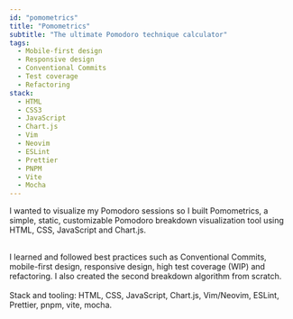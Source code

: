 ```yaml
---
id: "pomometrics"
title: "Pomometrics"
subtitle: "The ultimate Pomodoro technique calculator"
tags:
  - Mobile-first design
  - Responsive design
  - Conventional Commits
  - Test coverage
  - Refactoring
stack:
  - HTML
  - CSS3
  - JavaScript
  - Chart.js
  - Vim
  - Neovim
  - ESLint
  - Prettier
  - PNPM
  - Vite
  - Mocha
---
```


I wanted to visualize my Pomodoro sessions so I built Pomometrics, a simple, static, customizable Pomodoro breakdown visualization tool using HTML, CSS, JavaScript and Chart.js.

<br />
I learned and followed best practices such as Conventional Commits, mobile-first design, responsive design, high test coverage (WIP) and refactoring. I also created the second breakdown algorithm from scratch.

<br />
<br />
Stack and tooling: HTML, CSS, JavaScript, Chart.js, Vim/Neovim, ESLint, Prettier, pnpm, vite, mocha.
